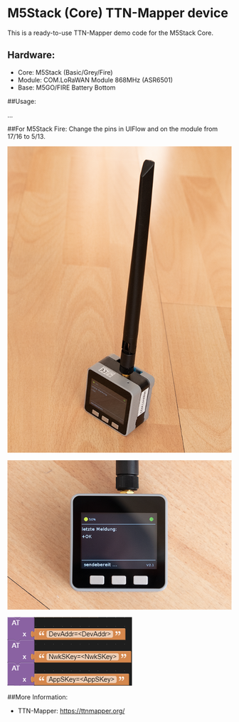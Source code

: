 # M5Stack (Core) TTN-Mapper device

This is a ready-to-use TTN-Mapper demo code for the M5Stack Core.

Hardware:
---------
- Core: M5Stack (Basic/Grey/Fire)
- Module: COM.LoRaWAN Module 868MHz (ASR6501)
- Base: M5GO/FIRE Battery Bottom

##Usage:

...

##For M5Stack Fire:
Change the pins in UIFlow and on the module from 17/16 to 5/13.

![screenshot](.images/image1.png)

![screenshot](.images/image2.png)

![screenshot](.images/screenshot1.png)

##More Information:
- TTN-Mapper: https://ttnmapper.org/